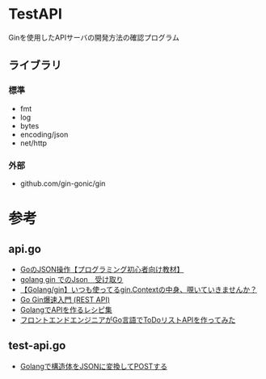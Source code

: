 # TestAPI
Ginを使用したAPIサーバの開発方法の確認プログラム

## ライブラリ
### 標準
- fmt
- log
- bytes
- encoding/json
- net/http

### 外部
- github.com/gin-gonic/gin

# 参考
## api.go
- [GoのJSON操作【プログラミング初心者向け教材】](https://tokitsubaki.com/go-json-manipulation/411/)
- [golang gin でのJson　受け取り](https://teratail.com/questions/322074)
- [【Golang/gin】いつも使ってるgin.Contextの中身、覗いていきませんか？](https://qiita.com/SDTakeuchi/items/7f6314d166580a06d36c)
- [Go Gin爆速入門 (REST API)](https://qiita.com/ozora/items/0597e52b3f9c1759e292)
- [GolangでAPIを作るレシピ集](https://qiita.com/2san/items/7fd4fc50e01dd5b994d2)
- [フロントエンドエンジニアがGo言語でToDoリストAPIを作ってみた](https://liginc.co.jp/584227)

## test-api.go
- [Golangで構造体をJSONに変換してPOSTする](https://qiita.com/howmuch515/items/65094d18292ff1c4408c)